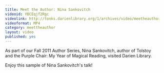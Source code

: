 ```yaml
---
title: Meet the Author: Nina Sankovitch
videoid: YBCEqjf2Rgc
videolink: http://tonks.darienlibrary.org/1/archives/video/meetheauthor/20110927_nina_sankovitch.m4v
videoformat: MP4
category: meettheauthor
layout: video
published: yes
---
```


As part of our Fall 2011 Author Series, Nina Sankovitch, author of Tolstoy and the Purple Chair: My Year of Magical Reading, visited Darien Library. 

Enjoy this sample of Nina Sankovitch's talk!